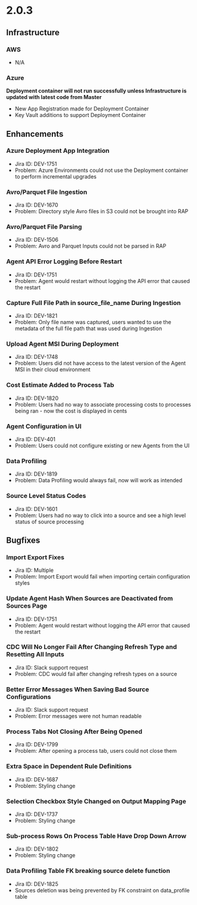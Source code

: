 # 2.0.3

## Infrastructure

### AWS

* N/A

### Azure 

**Deployment container will not run successfully unless Infrastructure is updated with latest code from Master**

* New App Registration made for Deployment Container
* Key Vault additions to support Deployment Container



## Enhancements

### Azure Deployment App Integration

* Jira ID: DEV-1751
* Problem: Azure Environments could not use the Deployment container to perform incremental upgrades

### Avro/Parquet File Ingestion

* Jira ID: DEV-1670
* Problem: Directory style Avro files in S3 could not be brought into RAP

### Avro/Parquet File Parsing

* Jira ID: DEV-1506
* Problem: Avro and Parquet Inputs could not be parsed in RAP

### Agent API Error Logging Before Restart

* Jira ID: DEV-1751
* Problem: Agent would restart without logging the API error that caused the restart

### Capture Full File Path in source\_file\_name During Ingestion

* Jira ID: DEV-1821
* Problem: Only file name was captured, users wanted to use the metadata of the full file path that was used during Ingestion

### Upload Agent MSI During Deployment 

* Jira ID: DEV-1748
* Problem: Users did not have access to the latest version of the Agent MSI in their cloud environment

### Cost Estimate Added to Process Tab

* Jira ID: DEV-1820
* Problem: Users had no way to associate processing costs to processes being ran - now the cost is displayed in cents

### Agent Configuration in UI

* Jira ID: DEV-401
* Problem: Users could not configure existing or new Agents from the UI

### Data Profiling

* Jira ID: DEV-1819
* Problem: Data Profiling would always fail, now will work as intended

### Source Level Status Codes

* Jira ID: DEV-1601
* Problem: Users had no way to click into a source and see a high level status of source processing

## Bugfixes

### Import Export Fixes

* Jira ID: Multiple
* Problem: Import Export would fail when importing certain configuration styles

### Update Agent Hash When Sources are Deactivated from Sources Page

* Jira ID: DEV-1751
* Problem: Agent would restart without logging the API error that caused the restart

### CDC Will No Longer Fail After Changing Refresh Type and Resetting All Inputs

* Jira ID: Slack support request
* Problem: CDC would fail after changing refresh types on a source

### Better Error Messages When Saving Bad Source Configurations

* Jira ID: Slack support request
* Problem:  Error messages were not human readable

### Process Tabs Not Closing After Being Opened

* Jira ID: DEV-1799
* Problem: After opening a process tab, users could not close them

### Extra Space in Dependent Rule Definitions

* Jira ID: DEV-1687
* Problem: Styling change

### Selection Checkbox Style Changed on Output Mapping Page

* Jira ID: DEV-1737
* Problem: Styling change

### Sub-process Rows On Process Table Have Drop Down Arrow

* Jira ID: DEV-1802
* Problem: Styling change

### Data Profiling Table FK breaking source delete function

* Jira ID: DEV-1825
* Sources deletion was being prevented by FK constraint on data\_profile table

### 

